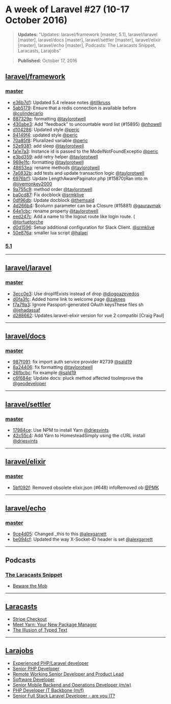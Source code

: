 # A week of Laravel #27 (10-17 October 2016)

> **Updates:** "Updates: laravel/framework [master, 5.1], laravel/laravel [master], laravel/docs [master], laravel/settler [master], laravel/elixir [master], laravel/echo [master], Podcasts: The Laracasts Snippet, Laracasts, Larajobs"

> **Published:** October 17, 2016

## [laravel/framework](https://github.com/laravel/framework)

### [master](https://github.com/laravel/framework/compare/master@{2016-10-10}...master@{2016-10-17})
- [e36b7d1](https://github.com/laravel/framework/commit/e36b7d1dae2889ce2347ea2ae64bd45d656a1fb4): Updated 5.4 release notes [@tillkruss](https://github.com/tillkruss) 
- [5ab5179](https://github.com/laravel/framework/commit/5ab5179dc518551be60f1aca5f33c0e0285d847d): Ensure that a redis connection is available before [@colindecarlo](https://github.com/colindecarlo) 
- [887329e](https://github.com/laravel/framework/commit/887329e23ff67af099eafa34beda2fda80a21d13): formatting [@taylorotwell](https://github.com/taylorotwell) 
- [430abe3](https://github.com/laravel/framework/commit/430abe34496e8f6ee1678493e10c80305c968025): Add "feedback" to uncountable word list (#15895) [@nhowell](https://github.com/nhowell) 
- [d104286](https://github.com/laravel/framework/commit/d104286abc335effd3138a3f7e934786aa597f3e): Updated style [@peric](https://github.com/peric) 
- [94149f4](https://github.com/laravel/framework/commit/94149f4017d42c3587fa5d0c93ee6bd01aec9c13): updated style [@peric](https://github.com/peric) 
- [70a85f8](https://github.com/laravel/framework/commit/70a85f8d6a9cbba999d236d3b1d81a63fd19ce32): Pluralized variable [@peric](https://github.com/peric) 
- [52e9381](https://github.com/laravel/framework/commit/52e9381d3d64631f2842c1d86fee2aa64a6c73ac): add sleep [@taylorotwell](https://github.com/taylorotwell) 
- [fa1e7a3](https://github.com/laravel/framework/commit/fa1e7a391b1368fb31db8c3822242db88fb33cd5): Instance id is passed to the ModelNotFoundExceptio [@peric](https://github.com/peric) 
- [e3bd359](https://github.com/laravel/framework/commit/e3bd359d52cee0ba8db9673e45a8221c1c1d95d6): add retry helper [@taylorotwell](https://github.com/taylorotwell) 
- [969e1fc](https://github.com/laravel/framework/commit/969e1fcdec22a3321e45d7397823d3e4d0c6d181): formatting [@taylorotwell](https://github.com/taylorotwell) 
- [48653ea](https://github.com/laravel/framework/commit/48653ea3b35b05d83995a4196501cc1d2f5c6cca): rename methods [@taylorotwell](https://github.com/taylorotwell) 
- [7a0832b](https://github.com/laravel/framework/commit/7a0832bb44057f1060c96c2e01652aae7c583323): add tests and update transaction logic [@taylorotwell](https://github.com/taylorotwell) 
- [6976bf1](https://github.com/laravel/framework/commit/6976bf162028cac8e53e99146f5af0426f97e891): Update LengthAwarePaginator.php (#15870)Ran into m [@jivemonkey2000](https://github.com/jivemonkey2000) 
- [9a755c9](https://github.com/laravel/framework/commit/9a755c93d8d0599e6ea3f93672bbf5095dad07d8): method order [@taylorotwell](https://github.com/taylorotwell) 
- [ba0cd87](https://github.com/laravel/framework/commit/ba0cd87b7d608ec88700e5de545bf80f9672a47d): Fix docblock [@srmklive](https://github.com/srmklive) 
- [0df96db](https://github.com/laravel/framework/commit/0df96dba112c296f8325da217b80e78bec597269): Update docblock [@themsaid](https://github.com/themsaid) 
- [4d266b4](https://github.com/laravel/framework/commit/4d266b46216908b40ad046ec94031ef6f72c1ad4): $column parameter can be a Closure (#15881) [@gauravmak](https://github.com/gauravmak) 
- [64e1cbc](https://github.com/laravel/framework/commit/64e1cbc356598478b22d84015dac2deb1dd0ab5f): rename property [@taylorotwell](https://github.com/taylorotwell) 
- [eed247c](https://github.com/laravel/framework/commit/eed247ca93a6506bd4a045905b32722d17c81c78): Add a name to the logout route like login route. ( [@tortuetorche](https://github.com/tortuetorche) 
- [d0d1596](https://github.com/laravel/framework/commit/d0d1596464794a37a81b894869b3c23047a61ee5): Setup additional configuration for Slack Client. [@srmklive](https://github.com/srmklive) 
- [50e876a](https://github.com/laravel/framework/commit/50e876a5bee44c0f127959f347cb84fd48d17c95): smaller lua script [@halaei](https://github.com/halaei) 


### [5.1](https://github.com/laravel/framework/compare/5.1@{2016-10-10}...5.1@{2016-10-17})


___

## [laravel/laravel](https://github.com/laravel/laravel)

### [master](https://github.com/laravel/laravel/compare/master@{2016-10-10}...master@{2016-10-17})
- [3ecc0e3](https://github.com/laravel/laravel/commit/3ecc0e39ed3b6c3c1053a7a5454ebd751f69a0d4): Use dropIfExists instead of drop [@diogoazevedos](https://github.com/diogoazevedos) 
- [d0fa3fc](https://github.com/laravel/laravel/commit/d0fa3fcba6f7405456caac525783b6d5d02c5dc3): Added home link to welcome page [@zaknes](https://github.com/zaknes) 
- [f7a79a3](https://github.com/laravel/laravel/commit/f7a79a33cfa1627938deec5d2d3c0075cc86f3fb): Ignore Passport-generated OAuth keysThese files sh [@jehadassaf](https://github.com/jehadassaf) 
- [d288662](https://github.com/laravel/laravel/commit/d28866294b58de6ef2cc12ed26dd49024bc5c7d7): Updates laravel-elixir version for vue 2 compatibi [Craig Paul] 


___

## [laravel/docs](https://github.com/laravel/docs)

### [master](https://github.com/laravel/docs/compare/master@{2016-10-10}...master@{2016-10-17})
- [987f091](https://github.com/laravel/docs/commit/987f09113889f4dd89a7a3a579983bb53acb6812): fix import auth service provider #2739 [@sald19](https://github.com/sald19) 
- [8a24406](https://github.com/laravel/docs/commit/8a2440664e9a68b1ddddf15282d8162f874b23c7): fix formatting [@taylorotwell](https://github.com/taylorotwell) 
- [26fbcbc](https://github.com/laravel/docs/commit/26fbcbc59d5e30b3d068abe9342c51171f8326de): fix example [@sald19](https://github.com/sald19) 
- [c6f684e](https://github.com/laravel/docs/commit/c6f684e285458b1e02e6aae4420dd16c3dfc5705): Update docs: pluck method affected tooImprove the  [@geodeveloper](https://github.com/geodeveloper) 


___

## [laravel/settler](https://github.com/laravel/settler)

### [master](https://github.com/laravel/settler/compare/master@{2016-10-10}...master@{2016-10-17})
- [17984ce](https://github.com/laravel/settler/commit/17984ceb8670b05e31865a187743769aad208749): Use NPM to install Yarn [@driesvints](https://github.com/driesvints) 
- [42c55c4](https://github.com/laravel/settler/commit/42c55c4128f6092a9b8d7973eae31bc45e49c437): Add Yarn to HomesteadSimply using the cURL install [@driesvints](https://github.com/driesvints) 


___

## [laravel/elixir](https://github.com/laravel/elixir)

### [master](https://github.com/laravel/elixir/compare/master@{2016-10-10}...master@{2016-10-17})
- [5bf092f](https://github.com/laravel/elixir/commit/5bf092f838e06b2c05cb35346cc03cfac8e0b99e): Removed obsolete elixir.json (#648) infoRemoved ob [@PMK](https://github.com/PMK) 


___

## [laravel/echo](https://github.com/laravel/echo)

### [master](https://github.com/laravel/echo/compare/master@{2016-10-10}...master@{2016-10-17})
- [9ce4d05](https://github.com/laravel/echo/commit/9ce4d05e6e2f4c7c858d4fedd250a5b10c9e7a95): Changed _this to this [@alexgarrett](https://github.com/alexgarrett) 
- [be094cf](https://github.com/laravel/echo/commit/be094cf78cfade389d0bffe461376e21de462162): Updated the way X-Socket-ID header is set [@alexgarrett](https://github.com/alexgarrett) 


___

## Podcasts

### [The Laracasts Snippet](http://laracasts.audio)
- [Beware the Mob](http://laracasts.simplecast.fm/45)


___

## [Laracasts](https://laracasts.com)
- [Stripe Checkout](https://laracasts.com/series/how-to-accept-payments-with-stripe/episodes/1)
- [Meet Yarn: Your New Package Manager](https://laracasts.com/lessons/meet-yarn-your-new-package-manager)
- [The Illusion of Typed Text](https://laracasts.com/series/modern-css-workflow/episodes/7)


___

## [Larajobs](https://larajobs.com)
- [Experienced PHP/Laravel developer](https://larajobs.com/job/663/experienced-phplaravel-developer)
- [Senior PHP Developer](https://larajobs.com/job/662/senior-php-developer)
- [Remote Working Senior Developer and Product Lead](https://larajobs.com/job/568/remote-working-senior-developer-and-product-lead)
- [Software Developer](https://larajobs.com/job/661/software-developer)
- [Senior Mobile Backend and Operations Developer (m/w)](https://larajobs.com/job/660/senior-mobile-backend-and-operations-developer-mw)
- [PHP Developer IT Backbone (m/f)](https://larajobs.com/job/659/php-developer-it-backbone-mf)
- [Senior Full Stack Laravel Developer - are you IT?](https://larajobs.com/job/650/senior-full-stack-laravel-developer-are-you-it)

